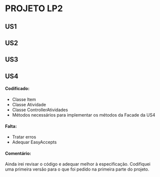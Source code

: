# PROJETO LP2

## US1

## US2

## US3

## US4
#### Codificado:
- Classe Item
- Classe Atividade
- Classe ControllerAtividades
- Métodos necessários para implementar os métodos da Facade da US4
#### Falta:
- Tratar erros
- Adequar EasyAccepts
#### Comentário:
Ainda irei revisar o código e adequar melhor à especificação. Codifiquei uma primeira versão para o que foi pedido na primeira parte do projeto.

